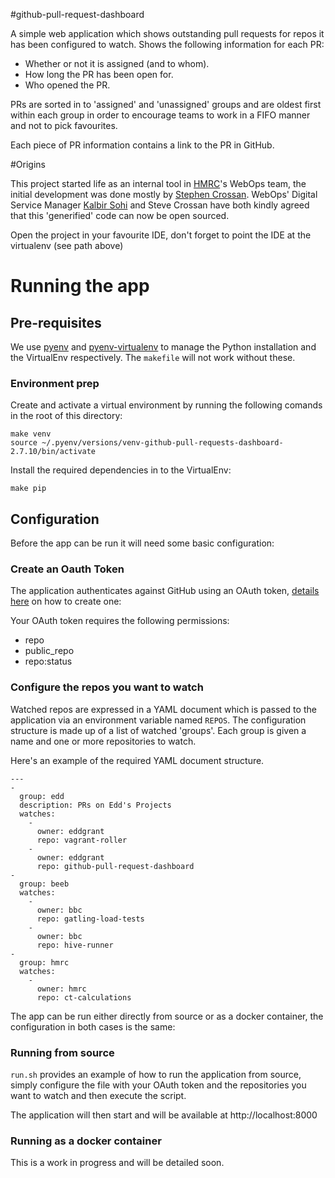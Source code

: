 #github-pull-request-dashboard

A simple web application which shows outstanding pull requests for repos it has been configured to watch. Shows the following information for each PR:

* Whether or not it is assigned (and to whom).
* How long the PR has been open for.
* Who opened the PR.

PRs are sorted in to 'assigned' and 'unassigned' groups and are oldest first within each group in order to encourage teams to work in a FIFO manner and not to pick favourites.

Each piece of PR information contains a link to the PR in GitHub.

#Origins

This project started life as an internal tool in [HMRC](https://github.com/hmrc)'s WebOps team, the initial development was done mostly by [Stephen Crossan](https://github.com/scrossan).
WebOps' Digital Service Manager [Kalbir Sohi](https://github.com/kalbir) and Steve Crossan have both kindly agreed that this 'generified' code can now be open sourced.

Open the project in your favourite IDE, don't forget to point the IDE at the virtualenv (see path above)

# Running the app

## Pre-requisites

We use [pyenv](https://github.com/yyuu/pyenv) and [pyenv-virtualenv](https://github.com/yyuu/pyenv-virtualenv) to manage the Python installation and the VirtualEnv respectively. The `makefile` will not work without these.

### Environment prep

Create and activate a virtual environment by running the following comands in the root of this directory:

    make venv
    source ~/.pyenv/versions/venv-github-pull-requests-dashboard-2.7.10/bin/activate

Install the required dependencies in to the VirtualEnv:

    make pip

## Configuration

Before the app can be run it will need some basic configuration:

### Create an Oauth Token

The application authenticates against GitHub using an OAuth token, [details here](https://github.com/blog/1509-personal-api-tokens) on how to create one:

Your OAuth token requires the following permissions:

* repo
* public_repo
* repo:status

### Configure the repos you want to watch

Watched repos are expressed in a YAML document which is passed to the application via an environment variable named `REPOS`. The configuration structure is made up of a list of watched 'groups'. Each group is given a name and one or more repositories to watch.

Here's an example of the required YAML document structure.

    ---
    -
      group: edd
      description: PRs on Edd's Projects
      watches:
        -
          owner: eddgrant
          repo: vagrant-roller
        -
          owner: eddgrant
          repo: github-pull-request-dashboard
    -
      group: beeb
      watches:
        -
          owner: bbc
          repo: gatling-load-tests
        -
          owner: bbc
          repo: hive-runner
    -
      group: hmrc
      watches:
        -
          owner: hmrc
          repo: ct-calculations


The app can be run either directly from source or as a docker container, the configuration in both cases is the same:

### Running from source

`run.sh` provides an example of how to run the application from source, simply configure the file with your OAuth token and the repositories you want to watch and then execute the script.

The application will then start and will be available at http://localhost:8000

### Running as a docker container

This is a work in progress and will be detailed soon.
    

